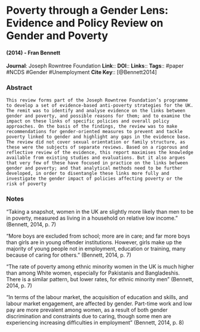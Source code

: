 # Poverty through a Gender Lens: Evidence and Policy Review on Gender and Poverty
#### (2014) - Fran Bennett
**Journal**: Joseph Rowntree Foundation
**Link**:: 
**DOI**:: 
**Links**:: 
**Tags**:: #paper #NCDS #Gender #Unemployment 
**Cite Key**:: [@Bennett2014]

### Abstract

```
This review forms part of the Joseph Rowntree Foundation’s programme to develop a set of evidence-based anti-poverty strategies for the UK. The remit was to identify and analyse evidence on the links between gender and poverty, and possible reasons for them; and to examine the impact on these links of specific policies and overall policy approaches. On the basis of the findings, the review was to make recommendations for gender-oriented measures to prevent and tackle poverty linked to gender and highlight any gaps in the evidence base. The review did not cover sexual orientation or family structure, as these were the subjects of separate reviews. Based on a rigorous and reflective review of the evidence, this report maximises the knowledge available from existing studies and evaluations. But it also argues that very few of these have focused in practice on the links between gender and poverty; and that analytical methods need to be further developed, in order to disentangle these links more fully and investigate the gender impact of policies affecting poverty or the risk of poverty
```

### Notes

“Taking a snapshot, women in the UK are slightly more likely than men to be in poverty, measured as living in a household on relative low income.” (Bennett, 2014, p. 7)

“More boys are excluded from school; more are in care; and far more boys than girls are in young offender institutions. However, girls make up the majority of young people not in employment, education or training, many because of caring for others.” (Bennett, 2014, p. 7)

“The rate of poverty among ethnic minority women in the UK is much higher than among White women, especially for Pakistanis and Bangladeshis. There is a similar pattern, but lower rates, for ethnic minority men” (Bennett, 2014, p. 7)

“In terms of the labour market, the acquisition of education and skills, and labour market engagement, are affected by gender. Part-time work and low pay are more prevalent among women, as a result of both gender discrimination and constraints due to caring, though some men are experiencing increasing difficulties in employment” (Bennett, 2014, p. 8)